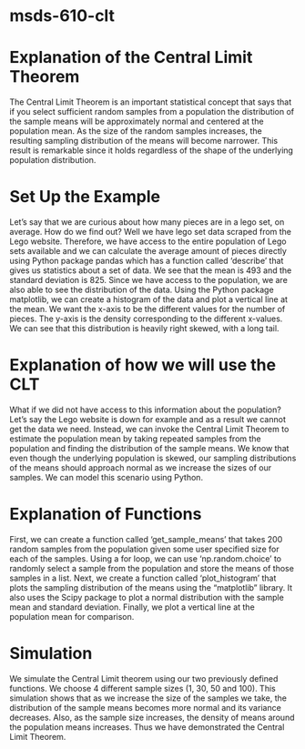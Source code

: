 # msds-610-clt
# Explanation of the Central Limit Theorem
The Central Limit Theorem is an important statistical concept that says that if you select sufficient random samples from a population the distribution of the sample means will be approximately normal and centered at the population mean. As the size of  the random samples increases, the resulting sampling distribution of the means will become narrower. This result is remarkable since it holds regardless of  the shape of  the underlying population distribution.
# Set Up the Example
Let’s say that we are curious about how many pieces are in a lego set, on average. How do we find out? Well we have lego set data scraped from the Lego website. Therefore, we have access to the entire population of  Lego sets available and we can calculate the average amount of pieces directly using Python package pandas which has a function called ‘describe’ that gives us statistics about a set of  data. We see that the mean is 493 and the standard deviation is 825. Since we have access to the population, we are also able to see the distribution of the data. Using the Python package matplotlib, we can create a histogram of  the data and plot a vertical line at the mean. We want the x-axis to be the different values for the number of  pieces. The y-axis is the density corresponding to the different x-values. We can see that this distribution is heavily right skewed, with a long tail.
# Explanation of how we will use the CLT
What if  we did not have access to this information about the population? Let’s say the Lego website is down for example and as a result we cannot get the data we need. Instead, we can invoke the Central Limit Theorem to estimate the population mean by taking repeated samples from the population and finding the distribution of  the sample means. We know that even though the underlying population is skewed, our sampling distributions of  the means should approach normal as we increase the sizes of  our samples. We can model this scenario using Python.
# Explanation of Functions
First, we can create a function called ‘get_sample_means’ that takes 200 random samples from the population given some user specified size for each of  the samples. Using a for loop, we can use ‘np.random.choice’ to randomly select a sample from the population and store the means of  those samples in a list. Next, we create a function called ‘plot_histogram’ that plots the sampling distribution
of  the means using the “matplotlib” library. It also uses the Scipy package to plot a normal distribution with the sample mean and standard deviation. Finally, we plot a vertical line at the population mean for comparison.
# Simulation
We simulate the Central Limit theorem using our two previously defined functions. We choose 4 different sample sizes (1, 30, 50 and 100). This simulation shows that as we increase the size of  the samples we take, the distribution of  the sample means becomes more normal and its variance decreases. Also, as the sample size increases, the density of  means around the population means increases. Thus we have demonstrated the Central Limit Theorem.